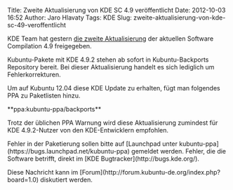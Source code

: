 Title: Zweite Aktualisierung von KDE SC 4.9 veröffentlicht
Date: 2012-10-03 16:52
Author: Jaro Hlavaty
Tags: KDE
Slug: zweite-aktualisierung-von-kde-sc-49-veroffentlicht

KDE Team hat gestern [die zweite
Aktualisierung](http://www.kde.org/announcements/announce-4.9.2.php) der
aktuellen Software Compilation 4.9 freigegeben.

</p>
<!--break--><!--break-->

Kubuntu-Pakete mit KDE 4.9.2 stehen ab sofort in Kubuntu-Backports
Repository bereit. Bei dieser Aktualisierung handelt es sich lediglich
um Fehlerkorrekturen.

</p>
Um auf Kubuntu 12.04 diese KDE Update zu erhalten, fügt man folgendes
PPA zu Paketlisten hinzu.

</p>
**ppa:kubuntu-ppa/backports**

</p>
Trotz der üblichen PPA Warnung wird diese Aktualisierung zumindest für
KDE 4.9.2-Nutzer von den KDE-Entwicklern empfohlen.

</p>
Fehler in der Paketierung sollen bitte auf [Launchpad unter
kubuntu-ppa](https://bugs.launchpad.net/kubuntu-ppa) gemeldet werden.
Fehler, die die Software betrifft, direkt im [KDE
Bugtracker](http://bugs.kde.org/).

</p>
Diese Nachricht kann im
[Forum](http://forum.kubuntu-de.org/index.php?board=1.0) diskutiert
werden.

</p>

